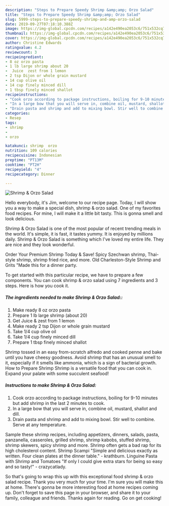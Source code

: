 ```yaml
---
description: "Steps to Prepare Speedy Shrimp &amp;amp; Orzo Salad"
title: "Steps to Prepare Speedy Shrimp &amp;amp; Orzo Salad"
slug: 5999-steps-to-prepare-speedy-shrimp-and-amp-orzo-salad
date: 2019-09-27T07:18:10.388Z
image: https://img-global.cpcdn.com/recipes/a142e490ea2053c6/751x532cq70/shrimp-orzo-salad-recipe-main-photo.jpg
thumbnail: https://img-global.cpcdn.com/recipes/a142e490ea2053c6/751x532cq70/shrimp-orzo-salad-recipe-main-photo.jpg
cover: https://img-global.cpcdn.com/recipes/a142e490ea2053c6/751x532cq70/shrimp-orzo-salad-recipe-main-photo.jpg
author: Christine Edwards
ratingvalue: 4.2
reviewcount: 3
recipeingredient:
- 8 oz orzo pasta
- 1 lb large shrimp about 20
-  Juice  zest from 1 lemon
- 2 tsp Dijon or whole grain mustard
- 14 cup olive oil
- 14 cup finely minced dill
- 1 tbsp finely minced shallot
recipeinstructions:
- "Cook orzo according to package instructions, boiling for 9-10 minutes but add shrimp in the last 2 minutes to cook."
- "In a large bow that you will serve in, combine oil, mustard, shallot and dill."
- "Drain pasta and shrimp and add to mixing bowl. Stir well to combine. Serve at any temperature."
categories:
- Resep
tags:
- shrimp
- 
- orzo

katakunci: shrimp  orzo
nutrition: 109 calories
recipecuisine: Indonesian
preptime: "PT13M"
cooktime: "PT2H"
recipeyield: "4"
recipecategory: Dinner

---
```



![Shrimp &amp; Orzo Salad](https://img-global.cpcdn.com/recipes/a142e490ea2053c6/751x532cq70/shrimp-orzo-salad-recipe-main-photo.jpg)

Hello everybody, it's Jim, welcome to our recipe page. Today, I will show you a way to make a special dish, shrimp &amp; orzo salad. One of my favorites food recipes. For mine, I will make it a little bit tasty. This is gonna smell and look delicious.

Shrimp &amp; Orzo Salad is one of the most popular of recent trending meals in the world. It's simple, it is fast, it tastes yummy. It is enjoyed by millions daily. Shrimp &amp; Orzo Salad is something which I've loved my entire life. They are nice and they look wonderful.

Order Your Premium Shrimp Today &amp; Save! Spicy Szechwan shrimp, Thai-style shrimp, shrimp fried rice, and more. Old Charleston-Style Shrimp and Grits &#34;Made this for a dinner party.


To get started with this particular recipe, we have to prepare a few components. You can cook shrimp &amp; orzo salad using 7 ingredients and 3 steps. Here is how you cook it.

##### The ingredients needed to make Shrimp &amp; Orzo Salad::

1. Make ready 8 oz orzo pasta
1. Prepare 1 lb large shrimp (about 20)
1. Get  Juice &amp; zest from 1 lemon
1. Make ready 2 tsp Dijon or whole grain mustard
1. Take 1/4 cup olive oil
1. Take 1/4 cup finely minced dill
1. Prepare 1 tbsp finely minced shallot


Shrimp tossed in an easy from-scratch alfredo and cooked penne and bake until you have cheesy goodness. Avoid shrimp that has an unusual smell to it, especially if it smells like ammonia, which is a sign of bacterial growth. How to Prepare Shrimp Shrimp is a versatile food that you can cook in. Expand your palate with some succulent seafood! 

##### Instructions to make Shrimp &amp; Orzo Salad:

1. Cook orzo according to package instructions, boiling for 9-10 minutes but add shrimp in the last 2 minutes to cook.
1. In a large bow that you will serve in, combine oil, mustard, shallot and dill.
1. Drain pasta and shrimp and add to mixing bowl. Stir well to combine. Serve at any temperature.


Sample these shrimp recipes, including appetizers, dinners, salads, pasta, panzanella, casseroles, grilled shrimp, shrimp kabobs, stuffed shrimp, shrimp skewers, spicy shrimp and more. Shrimp often gets a bad rap for its high cholesterol content. Shrimp Scampi &#34;Simple and delicious exactly as written. Four clean plates at the dinner table.&#34; - krathburn. Linguine Pasta with Shrimp and Tomatoes &#34;If only I could give extra stars for being so easy and so tasty!&#34; - crazycatlady. 

So that's going to wrap this up with this exceptional food shrimp &amp; orzo salad recipe. Thank you very much for your time. I'm sure you will make this at home. There's gonna be more interesting food at home recipes coming up. Don't forget to save this page in your browser, and share it to your family, colleague and friends. Thanks again for reading. Go on get cooking!
